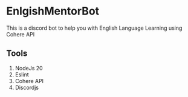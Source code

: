 # EnlgishMentorBot
This is a discord bot to help you with English Language Learning using Cohere API

## Tools

1. NodeJs 20
1. Eslint
1. Cohere API
1. Discordjs
